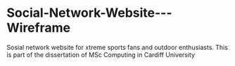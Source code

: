 # Social-Network-Website---Wireframe
Sosial network website for xtreme sports fans and outdoor enthusiasts. This is part of the dissertation of MSc Computing in Cardiff University
